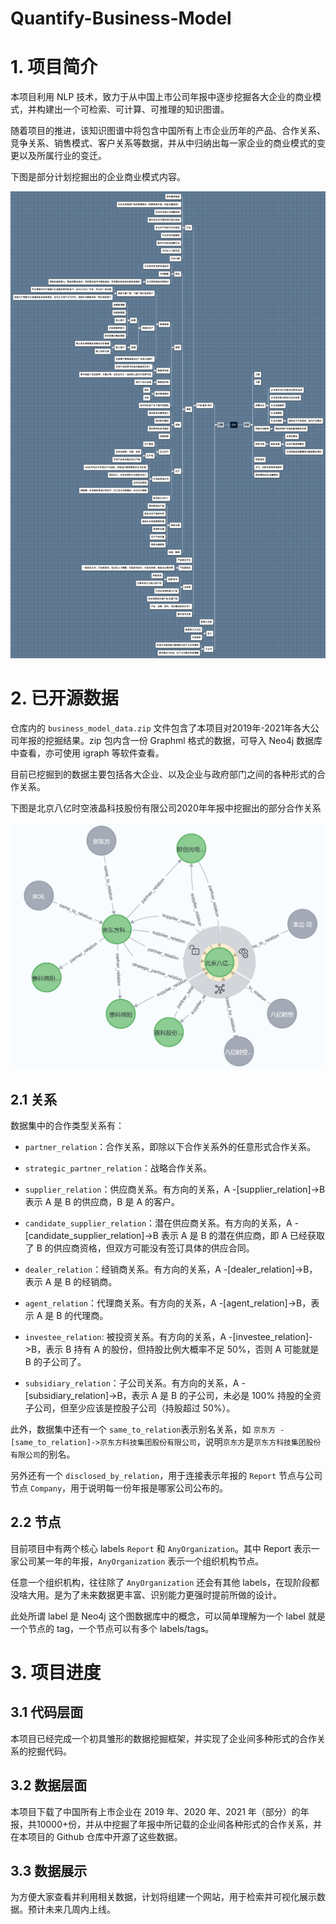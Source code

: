 # Quantify-Business-Model

# 1. 项目简介

本项目利用 NLP 技术，致力于从中国上市公司年报中逐步挖掘各大企业的商业模式，并构建出一个可检索、可计算、可推理的知识图谱。

随着项目的推进，该知识图谱中将包含中国所有上市企业历年的产品、合作关系、竞争关系、销售模式、客户关系等数据，并从中归纳出每一家企业的商业模式的变更以及所属行业的变迁。

下图是部分计划挖掘出的企业商业模式内容。

![alt 属性文本](https://github.com/Shawn91/Quantify-Business-Model/blob/main/statics/map.png?raw=true)

# 2. 已开源数据

仓库内的 `business_model_data.zip` 文件包含了本项目对2019年-2021年各大公司年报的挖掘结果。zip 包内含一份 Graphml 格式的数据，可导入 Neo4j 数据库中查看，亦可使用 igraph 等软件查看。

目前已挖掘到的数据主要包括各大企业、以及企业与政府部门之间的各种形式的合作关系。

下图是北京八亿时空液晶科技股份有限公司2020年年报中挖掘出的部分合作关系

![](https://github.com/Shawn91/Quantify-Business-Model/blob/b3c1c341b33d155663355cba6005689201200649/statics/screen_shot.jpg?raw=true)

## 2.1 关系

数据集中的合作类型关系有：

- `partner_relation`：合作关系，即除以下合作关系外的任意形式合作关系。

- `strategic_partner_relation`：战略合作关系。

- `supplier_relation`：供应商关系。有方向的关系，A -[supplier_relation]->B 表示 A 是 B 的供应商，B 是 A 的客户。

- `candidate_supplier_relation`：潜在供应商关系。有方向的关系，A -[candidate_supplier_relation]->B 表示 A 是 B 的潜在供应商，即 A 已经获取了 B 的供应商资格，但双方可能没有签订具体的供应合同。

- `dealer_relation`：经销商关系。有方向的关系，A -[dealer_relation]->B， 表示 A 是 B 的经销商。

- `agent_relation`：代理商关系。有方向的关系，A -[agent_relation]->B，表示 A 是 B 的代理商。

- `investee_relation`: 被投资关系。有方向的关系，A -[investee_relation]->B，表示 B 持有 A 的股份，但持股比例大概率不足 50%，否则 A 可能就是 B 的子公司了。

- `subsidiary_relation`：子公司关系。有方向的关系，A -[subsidiary_relation]->B，表示 A 是 B 的子公司，未必是 100% 持股的全资子公司，但至少应该是控股子公司（持股超过 50%）。

此外，数据集中还有一个 `same_to_relation`表示别名关系，如 `京东方 -[same_to_relation]->京东方科技集团股份有限公司`，说明`京东方`是`京东方科技集团股份有限公司`的别名。

另外还有一个 `disclosed_by_relation`，用于连接表示年报的 `Report` 节点与公司节点 `Company`，用于说明每一份年报是哪家公司公布的。

## 2.2 节点

目前项目中有两个核心 labels `Report` 和 `AnyOrganization`。其中 Report 表示一家公司某一年的年报，`AnyOrganization` 表示一个组织机构节点。

任意一个组织机构，往往除了 `AnyOrganization` 还会有其他 labels，在现阶段都没啥大用。是为了未来数据更丰富、识别能力更强时提前所做的设计。

此处所谓 label 是 Neo4j 这个图数据库中的概念，可以简单理解为一个 label 就是一个节点的 tag，一个节点可以有多个 labels/tags。

# 3. 项目进度

## 3.1 代码层面

本项目已经完成一个初具雏形的数据挖掘框架，并实现了企业间多种形式的合作关系的挖掘代码。

## 3.2 数据层面

本项目下载了中国所有上市企业在 2019 年、2020 年、2021 年（部分）的年报，共10000+份，并从中挖掘了年报中所记载的企业间各种形式的合作关系，并在本项目的 Github 仓库中开源了这些数据。

## 3.3 数据展示

为方便大家查看并利用相关数据，计划将组建一个网站，用于检索并可视化展示数据。预计未来几周内上线。

# 
